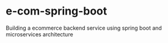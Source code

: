 # e-com-spring-boot
Building a ecommerce backend service using spring boot and microservices architecture 

